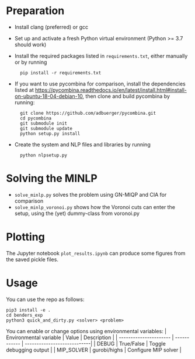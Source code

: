 # Preparation

- Install clang (preferred) or gcc

- Set up and activate a fresh Python virtual environment (Python >= 3.7 should work)

- Install the required packages listed in `requirements.txt`, either manually or by running

        pip install -r requirements.txt


- If you want to use pycombina for comparison, install the dependencies listed at https://pycombina.readthedocs.io/en/latest/install.html#install-on-ubuntu-18-04-debian-10, then clone and build pycombina by running:


        git clone https://github.com/adbuerger/pycombina.git
        cd pycombina
        git submodule init
        git submodule update
        python setup.py install 


- Create the system and NLP files and libraries by running

        python nlpsetup.py


# Solving the MINLP

- `solve_minlp.py` solves the problem using GN-MIQP and CIA for comparison
- `solve_minlp_voronoi.py` shows how the Voronoi cuts can enter the setup, using the (yet) dummy-class from voronoi.py

# Plotting

The Jupyter notebook `plot_results.ipynb` can produce some figures from the saved pickle files.

# Usage

You can use the repo as follows:

```
pip3 install -e . 
cd benders_exp
python3 quick_and_dirty.py <solver> <problem>
```

You can enable or change options using environmental variables:
| Environmental variable |     Value    | Description                 |
| ---------------------- | ------------ | ----------------------------|
|         DEBUG          |  True/False  | Toggle debugging output     |
|        MIP_SOLVER      | gurobi/highs | Configure MIP solver        |
